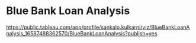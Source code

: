# Blue Bank Loan Analysis

https://public.tableau.com/app/profile/sankalp.kulkarni/viz/BlueBankLoanAnalysis_16587488362570/BlueBankLoanAnalysis?publish=yes
